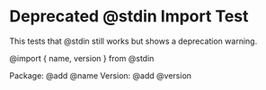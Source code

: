 # Deprecated @stdin Import Test

This tests that @stdin still works but shows a deprecation warning.

@import { name, version } from @stdin

Package: 
@add @name
Version: 
@add @version